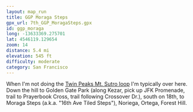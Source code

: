 ```yaml
---
layout: map_run
title: GGP Moraga Steps
gpx_url: 7th_GGP_MoragaSteps.gpx
id: ggp_moraga
long: -13633369.275701
lat: 4546119.129654
zoom: 14
distance: 5.4 mi
elevation: 545 ft
difficulty: moderate
category: San Francisco
---
```

When I'm not doing the [Twin Peaks Mt. Sutro loop](/twin-peaks-mt-sutro/) I'm typically over here. Down the hill to Golden Gate Park (along Kezar, pick up JFK Promenade, trail to Prayerbook Cross, trail following Crossover Dr.), south on 18th, to Moraga Steps (a.k.a. "16th Ave Tiled Steps"), Noriega, Ortega, Forest Hill.